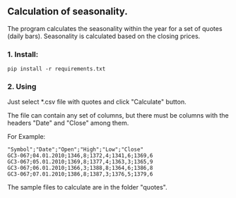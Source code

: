 ## Calculation of seasonality.
The program calculates the seasonality within the year for a set of quotes (daily bars). Seasonality is calculated based on the closing prices.

### 1. Install:
```
pip install -r requirements.txt

```
### 2. Using
Just select *.csv file with quotes and click "Calculate" button.

The file can contain any set of columns, but there must be columns with the headers "Date" and "Close" among them.

For Example:
```
"Symbol";"Date";"Open";"High";"Low";"Close"
GC3-067;04.01.2010;1346,8;1372,4;1341,6;1369,6
GC3-067;05.01.2010;1369,8;1377,4;1363,3;1365,9
GC3-067;06.01.2010;1366,3;1388,8;1364,6;1386,8
GC3-067;07.01.2010;1386,8;1387,3;1376,5;1379,6
```

The sample files to calculate are in the folder "quotes".


   
